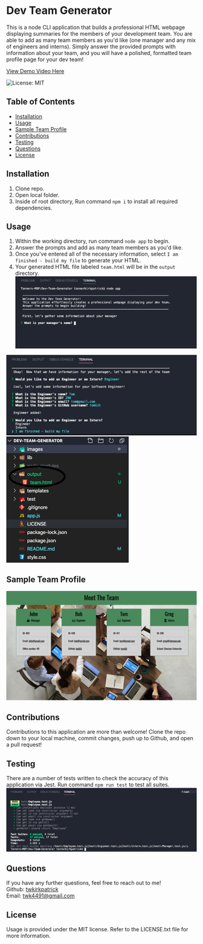 # Dev Team Generator
This is a node CLI application that builds a professional HTML webpage displaying summaries for the members of your development team.  You are able to add as many team members as you'd like (one manager and any mix of engineers and interns).  Simply answer the provided prompts with information about your team, and you will have a polished, formatted team profile page for your dev team!

<a href="https://drive.google.com/file/d/1rnyDBA3I1TiyPAV86bFAXXXSBBDdvuuP/view?usp=sharing">View Demo Video Here</a>

![License: MIT](https://img.shields.io/badge/License-MIT-yellow.svg)

## Table of Contents
* [Installation](#installation)
* [Usage](#usage)
* [Sample Team Profile](#sample-team-profile)
* [Contributions](#contributions)
* [Testing](#testing)
* [Questions](#questions)
* [License](#license)


## Installation
1. Clone repo.
2. Open local folder.
3. Inside of root directory, Run command ```npm i``` to install all required dependencies.

## Usage
1. Within the working directory, run command ```node app``` to begin.
2. Answer the prompts and add as many team members as you'd like.
3. Once you've entered all of the necessary information, select ```I am finished - build my file``` to generate your HTML.
4. Your generated HTML file labeled ```team.html```  will be in the ```output``` directory.
<img src="images/intro.png" alt="app initilization screenshot"> <br>
<img src ="images/main.png" alt="answering prompts screenshot">

<img src="images/output.png" alt="output folder screenshot">

## Sample Team Profile
<img src="images/sample.png" alt="Finished HTML screenshot">

## Contributions
Contributions to this application are more than welcome!  Clone the repo down to your local machine, commit changes, push up to Github, and open a pull request!

## Testing
There are a number of tests written to check the accuracy of this application via Jest.  Run command ```npm run test``` to test all suites.
<img src="images/test.png" alt="jest test screenshot">


## Questions
If you have any further questions, feel free to reach out to me! <br>
Github: <a href='https://www.github.com/twkirkpatrick'>twkirkpatrick</a> <br>
Email: <a href='mailto:twk4491@gmail.com'>twk4491@gmail.com</a>

## License
Usage is provided under the MIT license.  Refer to the LICENSE.txt file for more information.
